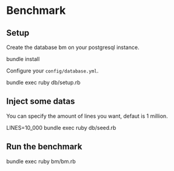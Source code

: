 # Benchmark

## Setup

Create the database bm on your postgresql instance.

  bundle install

Configure your `config/database.yml`.

  bundle exec ruby db/setup.rb

## Inject some datas

You can specify the amount of lines you want, defaut is 1 million.

  LINES=10_000 bundle exec ruby db/seed.rb

## Run the benchmark

  bundle exec ruby bm/bm.rb
